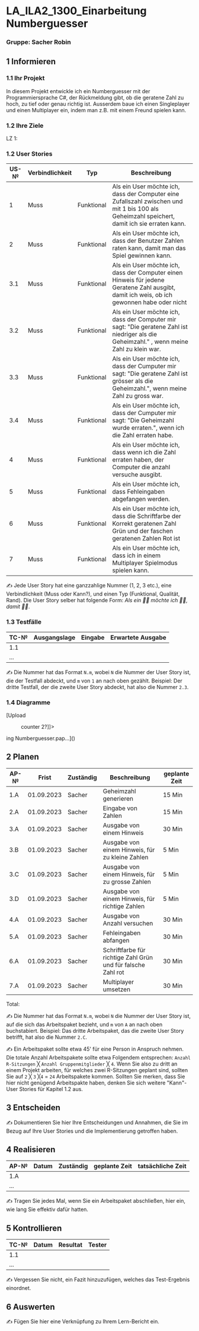 # LA_ILA2_1300_Einarbeitung Numberguesser

### Gruppe: Sacher Robin

## 1 Informieren

### 1.1 Ihr Projekt

In diesem Projekt entwickle ich ein Numberguesser mit der Programmiersprache C#, der Rückmeldung gibt, ob die geratene Zahl zu hoch, zu tief oder genau richtig ist. Ausserdem baue ich einen Singleplayer und einen Multiplayer ein, indem man z.B. mit einem Freund spielen kann.

### 1.2 Ihre Ziele
LZ 1: 

### 1.2 User Stories

| US-№ | Verbindlichkeit | Typ  | Beschreibung                       |
| ---- | --------------- | ---- | ---------------------------------- |
| 1  |      Muss           |  Funktional    | Als ein User möchte ich, dass der Computer eine Zufallszahl zwischen und mit 1 bis 100 als Geheimzahl speichert, damit ich sie erraten kann. |
| 2  |      Muss           |  Funktional    | Als ein User möchte ich, dass der Benutzer Zahlen raten kann, damit man das Spiel gewinnen kann.                        |
| 3.1|      Muss           |  Funktional    | Als ein User möchte ich, dass der Computer einen Hinweis für jedene Geratene Zahl ausgibt, damit ich weis, ob ich gewonnen habe oder nicht    |
| 3.2|      Muss           |  Funktional    | Als ein User möchte ich, dass der Computer mir sagt: "Die geratene Zahl ist niedriger als die Geheimzahl." , wenn meine Zahl zu klein war.    |
| 3.3|      Muss           |  Funktional    | Als ein User möchte ich, dass der Cumputer mir sagt: "Die geratene Zahl ist grösser als die Geheimzahl.", wenn meine Zahl zu gross war.   |
| 3.4|      Muss           |  Funktional    | Als ein User möchte ich, dass der Cumputer mir sagt: "Die Geheimzahl wurde erraten.", wenn ich die Zahl erraten habe.                         |
| 4  |      Muss           |  Funktional    | Als ein User möchte ich, dass wenn ich die Zahl erraten haben, der Computer die anzahl versuche ausgibt.                                   |
| 5  |      Muss           |  Funktional    | Als ein User möchte ich, dass Fehleingaben abgefangen werden.                                   |
| 6  |      Muss           |  Funktional    | Als ein User möchte ich, dass die Schriftfarbe der Korrekt geratenen Zahl Grün und der faschen geratenen Zahlen Rot ist         |
| 7  |      Muss           |  Funktional    | Als ein User möchte ich, dass ich in einem Multiplayer Spielmodus spielen kann.|


✍️ Jede User Story hat eine ganzzahlige Nummer (1, 2, 3 etc.), eine Verbindlichkeit (Muss oder Kann?), und einen Typ (Funktional, Qualität, Rand). Die User Story selber hat folgende Form: *Als ein 🤷‍♂️ möchte ich 🤷‍♂️, damit 🤷‍♂️*.

### 1.3 Testfälle

| TC-№ | Ausgangslage | Eingabe | Erwartete Ausgabe |
| ---- | ------------ | ------- | ----------------- |
| 1.1  |              |         |                   |
| ...  |              |         |                   |

✍️ Die Nummer hat das Format `N.m`, wobei `N` die Nummer der User Story ist, die der Testfall abdeckt, und `m` von `1` an nach oben gezählt. Beispiel: Der dritte Testfall, der die zweite User Story abdeckt, hat also die Nummer `2.3`.

### 1.4 Diagramme
[Upload<?xml version="1.0" encoding="utf-8"?>
<FRAME GUID="2FB25471-B62C-4EE6-BD43-F819C095ACF8" FORMAT="0000" APP_VERSION="2.2.0.8" CHECKSUM="A964EFC6D532DBE8">
  <PROJECT FORMAT="1.00" NAME="Numberguesser" AUTHOR="sacherrobin" CREATED="2023.09.01 09:39:04" MODIFIED="2023.09.01 09:59:32">
    <DIAGRAMS>
      <DIAGRAM FORMAT="1.00" ID="0" NAME="Hauptprogramm 1" CREATED="2023.09.01 09:39:10" MODIFIED="2023.09.01 09:59:32">
        <LAYOUT FORMAT="1.00" COLUMNS="8" ROWS="26">
          <ENTRIES>
            <ENTRY COLUMN="0" ROW="7">
              <FIGURE SUBTYPE="PapConnector" FORMAT="1.00" ID="110">
                <TEXT><![CDATA[]]></TEXT>
              </FIGURE>
            </ENTRY>
            <ENTRY COLUMN="0" ROW="23">
              <FIGURE SUBTYPE="PapConnector" FORMAT="1.00" ID="80">
                <TEXT><![CDATA[]]></TEXT>
              </FIGURE>
            </ENTRY>
            <ENTRY COLUMN="1" ROW="9">
              <FIGURE SUBTYPE="PapConnector" FORMAT="1.00" ID="41">
                <TEXT><![CDATA[]]></TEXT>
              </FIGURE>
            </ENTRY>
            <ENTRY COLUMN="1" ROW="11">
              <FIGURE SUBTYPE="PapOutput" FORMAT="1.00" ID="34">
                <TEXT><![CDATA[Ausgabe von "Number was too small"]]></TEXT>
              </FIGURE>
            </ENTRY>
            <ENTRY COLUMN="1" ROW="12">
              <FIGURE SUBTYPE="PapConnector" FORMAT="1.00" ID="35">
                <TEXT><![CDATA[]]></TEXT>
              </FIGURE>
            </ENTRY>
            <ENTRY COLUMN="1" ROW="17">
              <FIGURE SUBTYPE="PapOutput" FORMAT="1.00" ID="59">
                <TEXT><![CDATA[Ausgabe von "Number was too small]]></TEXT>
              </FIGURE>
            </ENTRY>
            <ENTRY COLUMN="1" ROW="18">
              <FIGURE SUBTYPE="PapConnector" FORMAT="1.00" ID="61">
                <TEXT><![CDATA[]]></TEXT>
              </FIGURE>
            </ENTRY>
            <ENTRY COLUMN="2" ROW="9">
              <FIGURE SUBTYPE="PapConnector" FORMAT="1.00" ID="38">
                <TEXT><![CDATA[]]></TEXT>
              </FIGURE>
            </ENTRY>
            <ENTRY COLUMN="2" ROW="11">
              <FIGURE SUBTYPE="PapOutput" FORMAT="1.00" ID="33">
                <TEXT><![CDATA[Ausgabe von "Number was too big"]]></TEXT>
              </FIGURE>
            </ENTRY>
            <ENTRY COLUMN="2" ROW="12">
              <FIGURE SUBTYPE="PapCondition" FORMAT="1.00" ID="30">
                <TEXT><![CDATA[Zahl zu Gross?]]></TEXT>
              </FIGURE>
            </ENTRY>
            <ENTRY COLUMN="2" ROW="17">
              <FIGURE SUBTYPE="PapOutput" FORMAT="1.00" ID="58">
                <TEXT><![CDATA[Ausgabe von "Number was too big"]]></TEXT>
              </FIGURE>
            </ENTRY>
            <ENTRY COLUMN="2" ROW="18">
              <FIGURE SUBTYPE="PapCondition" FORMAT="1.00" ID="56">
                <TEXT><![CDATA[Zahl zu Gross?]]></TEXT>
              </FIGURE>
            </ENTRY>
            <ENTRY COLUMN="3" ROW="0" ANCHOR="True">
              <FIGURE SUBTYPE="PapTitle" FORMAT="1.00" ID="0">
                <TEXT><![CDATA[Hauptprogramm 1]]></TEXT>
              </FIGURE>
            </ENTRY>
            <ENTRY COLUMN="3" ROW="1">
              <FIGURE SUBTYPE="PapStart" FORMAT="1.00" ID="1">
                <TEXT><![CDATA[Start]]></TEXT>
              </FIGURE>
            </ENTRY>
            <ENTRY COLUMN="3" ROW="2">
              <FIGURE SUBTYPE="PapOutput" FORMAT="1.00" ID="4">
                <TEXT><![CDATA[Ausgabe von "Welcome in the Numberguesser. Try to guess the random Number between 1 and 100"]]></TEXT>
              </FIGURE>
            </ENTRY>
            <ENTRY COLUMN="3" ROW="3">
              <FIGURE SUBTYPE="PapOutput" FORMAT="1.00" ID="6">
                <TEXT><![CDATA[Ausgabe von "Singleplayer or Multiplayer?"]]></TEXT>
              </FIGURE>
            </ENTRY>
            <ENTRY COLUMN="3" ROW="4">
              <FIGURE SUBTYPE="PapInput" FORMAT="1.00" ID="8">
                <TEXT><![CDATA[Eingabe von Spielmodus]]></TEXT>
              </FIGURE>
            </ENTRY>
            <ENTRY COLUMN="3" ROW="5">
              <FIGURE SUBTYPE="PapCondition" FORMAT="1.00" ID="10">
                <TEXT><![CDATA[Singleplayer oder Multiplayer?]]></TEXT>
              </FIGURE>
            </ENTRY>
            <ENTRY COLUMN="3" ROW="7">
              <FIGURE SUBTYPE="PapActivity" FORMAT="1.00" ID="14">
                <TEXT><![CDATA[Generierern von Zufallszahl 1]]></TEXT>
              </FIGURE>
            </ENTRY>
            <ENTRY COLUMN="3" ROW="8">
              <FIGURE SUBTYPE="PapActivity" FORMAT="1.00" ID="16">
                <TEXT><![CDATA[Generieren von Zufallszahl 2]]></TEXT>
              </FIGURE>
            </ENTRY>
            <ENTRY COLUMN="3" ROW="9">
              <FIGURE SUBTYPE="PapOutput" FORMAT="1.00" ID="18">
                <TEXT><![CDATA[Ausgabe von "Player 1 enter a number"]]></TEXT>
              </FIGURE>
            </ENTRY>
            <ENTRY COLUMN="3" ROW="10">
              <FIGURE SUBTYPE="PapActivity" FORMAT="1.00" ID="44">
                <TEXT><![CDATA[counter ++]]></TEXT>
              </FIGURE>
            </ENTRY>
            <ENTRY COLUMN="3" ROW="11">
              <FIGURE SUBTYPE="PapInput" FORMAT="1.00" ID="20">
                <TEXT><![CDATA[Eingabe von Zahl]]></TEXT>
              </FIGURE>
            </ENTRY>
            <ENTRY COLUMN="3" ROW="12">
              <FIGURE SUBTYPE="PapCondition" FORMAT="1.00" ID="22">
                <TEXT><![CDATA[Zahl = Zufallszahl 1?]]></TEXT>
              </FIGURE>
            </ENTRY>
            <ENTRY COLUMN="3" ROW="14">
              <FIGURE SUBTYPE="PapOutput" FORMAT="1.00" ID="46">
                <TEXT><![CDATA[Ausgabe von "Player 1 guessed the Number"]]></TEXT>
              </FIGURE>
            </ENTRY>
            <ENTRY COLUMN="3" ROW="15">
              <FIGURE SUBTYPE="PapOutput" FORMAT="1.00" ID="48">
                <TEXT><![CDATA[Ausgabe von "Player 2 enter a number"]]></TEXT>
              </FIGURE>
            </ENTRY>
            <ENTRY COLUMN="3" ROW="16">
              <FIGURE SUBTYPE="PapActivity" FORMAT="1.00" ID="50">
                <TEXT><![CDATA[counter2 ++]]></TEXT>
              </FIGURE>
            </ENTRY>
            <ENTRY COLUMN="3" ROW="17">
              <FIGURE SUBTYPE="PapInput" FORMAT="1.00" ID="52">
                <TEXT><![CDATA[Eingabe von Zahl]]></TEXT>
              </FIGURE>
            </ENTRY>
            <ENTRY COLUMN="3" ROW="18">
              <FIGURE SUBTYPE="PapCondition" FORMAT="1.00" ID="54">
                <TEXT><![CDATA[Zahl = Zufallszahl 2?]]></TEXT>
              </FIGURE>
            </ENTRY>
            <ENTRY COLUMN="3" ROW="19">
              <FIGURE SUBTYPE="PapOutput" FORMAT="1.00" ID="64">
                <TEXT><![CDATA[Ausgabe von "Player 2 guessed the Number"]]></TEXT>
              </FIGURE>
            </ENTRY>
            <ENTRY COLUMN="3" ROW="20">
              <FIGURE SUBTYPE="PapCondition" FORMAT="1.00" ID="66">
                <TEXT><![CDATA[counter 1 > counter 2?]]></TEXT>
              </FIGURE>
            </ENTRY>
            <ENTRY COLUMN="3" ROW="21">
              <FIGURE SUBTYPE="PapOutput" FORMAT="1.00" ID="70">
                <TEXT><![CDATA[Ausgabe von "Player 1 Won"]]></TEXT>
              </FIGURE>
            </ENTRY>
            <ENTRY COLUMN="3" ROW="22">
              <FIGURE SUBTYPE="PapOutput" FORMAT="1.00" ID="72">
                <TEXT><![CDATA[Ausgabe von "Play again"?]]></TEXT>
              </FIGURE>
            </ENTRY>
            <ENTRY COLUMN="3" ROW="23">
              <FIGURE SUBTYPE="PapCondition" FORMAT="1.00" ID="74">
                <TEXT><![CDATA[Eingbabe == "yes"?]]></TEXT>
              </FIGURE>
            </ENTRY>
            <ENTRY COLUMN="3" ROW="24">
              <FIGURE SUBTYPE="PapConnector" FORMAT="1.00" ID="168">
                <TEXT><![CDATA[]]></TEXT>
              </FIGURE>
            </ENTRY>
            <ENTRY COLUMN="3" ROW="25">
              <FIGURE SUBTYPE="PapEnd" FORMAT="1.00" ID="2">
                <TEXT><![CDATA[Ende]]></TEXT>
              </FIGURE>
            </ENTRY>
            <ENTRY COLUMN="4" ROW="5">
              <FIGURE SUBTYPE="PapConnector" FORMAT="1.00" ID="160">
                <TEXT><![CDATA[]]></TEXT>
              </FIGURE>
            </ENTRY>
            <ENTRY COLUMN="4" ROW="13">
              <FIGURE SUBTYPE="PapConnector" FORMAT="1.00" ID="159">
                <TEXT><![CDATA[]]></TEXT>
              </FIGURE>
            </ENTRY>
            <ENTRY COLUMN="4" ROW="20">
              <FIGURE SUBTYPE="PapOutput" FORMAT="1.00" ID="68">
                <TEXT><![CDATA[Ausgabe von "Player 2 won"]]></TEXT>
              </FIGURE>
            </ENTRY>
            <ENTRY COLUMN="4" ROW="22">
              <FIGURE SUBTYPE="PapConnector" FORMAT="1.00" ID="115">
                <TEXT><![CDATA[]]></TEXT>
              </FIGURE>
            </ENTRY>
            <ENTRY COLUMN="5" ROW="5">
              <FIGURE SUBTYPE="PapActivity" FORMAT="1.00" ID="12">
                <TEXT><![CDATA[generieren von Zufallszahl]]></TEXT>
              </FIGURE>
            </ENTRY>
            <ENTRY COLUMN="5" ROW="6">
              <FIGURE SUBTYPE="PapOutput" FORMAT="1.00" ID="118">
                <TEXT><![CDATA[Ausgabe von "Enter a Number"]]></TEXT>
              </FIGURE>
            </ENTRY>
            <ENTRY COLUMN="5" ROW="7">
              <FIGURE SUBTYPE="PapActivity" FORMAT="1.00" ID="120">
                <TEXT><![CDATA[counter ++]]></TEXT>
              </FIGURE>
            </ENTRY>
            <ENTRY COLUMN="5" ROW="8">
              <FIGURE SUBTYPE="PapInput" FORMAT="1.00" ID="122">
                <TEXT><![CDATA[Eingabe von Zahl]]></TEXT>
              </FIGURE>
            </ENTRY>
            <ENTRY COLUMN="5" ROW="9">
              <FIGURE SUBTYPE="PapCondition" FORMAT="1.00" ID="123">
                <TEXT><![CDATA[Zahl = Zufallszahl?]]></TEXT>
              </FIGURE>
            </ENTRY>
            <ENTRY COLUMN="5" ROW="10">
              <FIGURE SUBTYPE="PapOutput" FORMAT="1.00" ID="148">
                <TEXT><![CDATA[Ausgabe von "You Won"]]></TEXT>
              </FIGURE>
            </ENTRY>
            <ENTRY COLUMN="5" ROW="11">
              <FIGURE SUBTYPE="PapOutput" FORMAT="1.00" ID="150">
                <TEXT><![CDATA[Ausgabe von "You needed" + counter]]></TEXT>
              </FIGURE>
            </ENTRY>
            <ENTRY COLUMN="5" ROW="12">
              <FIGURE SUBTYPE="PapOutput" FORMAT="1.00" ID="151">
                <TEXT><![CDATA[Ausgabe von "Play again"]]></TEXT>
              </FIGURE>
            </ENTRY>
            <ENTRY COLUMN="5" ROW="13">
              <FIGURE SUBTYPE="PapCondition" FORMAT="1.00" ID="154">
                <TEXT><![CDATA[Eingabe == "yes"?]]></TEXT>
              </FIGURE>
            </ENTRY>
            <ENTRY COLUMN="5" ROW="24">
              <FIGURE SUBTYPE="PapConnector" FORMAT="1.00" ID="166">
                <TEXT><![CDATA[]]></TEXT>
              </FIGURE>
            </ENTRY>
            <ENTRY COLUMN="6" ROW="6">
              <FIGURE SUBTYPE="PapConnector" FORMAT="1.00" ID="140">
                <TEXT><![CDATA[]]></TEXT>
              </FIGURE>
            </ENTRY>
            <ENTRY COLUMN="6" ROW="8">
              <FIGURE SUBTYPE="PapOutput" FORMAT="1.00" ID="132">
                <TEXT><![CDATA[Ausgabe von "Number was too big"]]></TEXT>
              </FIGURE>
            </ENTRY>
            <ENTRY COLUMN="6" ROW="9">
              <FIGURE SUBTYPE="PapCondition" FORMAT="1.00" ID="128">
                <TEXT><![CDATA[Zahl zu gross?]]></TEXT>
              </FIGURE>
            </ENTRY>
            <ENTRY COLUMN="7" ROW="6">
              <FIGURE SUBTYPE="PapConnector" FORMAT="1.00" ID="145">
                <TEXT><![CDATA[]]></TEXT>
              </FIGURE>
            </ENTRY>
            <ENTRY COLUMN="7" ROW="8">
              <FIGURE SUBTYPE="PapOutput" FORMAT="1.00" ID="134">
                <TEXT><![CDATA[Ausgabe von "Number was too small"]]></TEXT>
              </FIGURE>
            </ENTRY>
            <ENTRY COLUMN="7" ROW="9">
              <FIGURE SUBTYPE="PapConnector" FORMAT="1.00" ID="135">
                <TEXT><![CDATA[]]></TEXT>
              </FIGURE>
            </ENTRY>
          </ENTRIES>
        </LAYOUT>
        <CONNECTIONS>
          <CONNECTION FORMAT="1.00" ID="3" FROM="1" TO="4" TEXT="" />
          <CONNECTION FORMAT="1.00" ID="5" FROM="4" TO="6" TEXT="" />
          <CONNECTION FORMAT="1.00" ID="7" FROM="6" TO="8" TEXT="" />
          <CONNECTION FORMAT="1.00" ID="9" FROM="8" TO="10" TEXT="" />
          <CONNECTION FORMAT="1.00" ID="11" FROM="10" TO="14" TEXT="Multiplayer" />
          <CONNECTION FORMAT="1.00" ID="161" FROM="160" TO="12" TEXT="" />
          <CONNECTION FORMAT="1.00" ID="15" FROM="14" TO="16" TEXT="" />
          <CONNECTION FORMAT="1.00" ID="17" FROM="16" TO="18" TEXT="" />
          <CONNECTION FORMAT="1.00" ID="19" FROM="18" TO="44" TEXT="" />
          <CONNECTION FORMAT="1.00" ID="21" FROM="20" TO="22" TEXT="" />
          <CONNECTION FORMAT="1.00" ID="23" FROM="22" TO="46" TEXT="ja" />
          <CONNECTION FORMAT="1.00" ID="27" FROM="30" TO="33" TEXT="ja" />
          <CONNECTION FORMAT="1.00" ID="37" FROM="35" TO="34" TEXT="" />
          <CONNECTION FORMAT="1.00" ID="25" FROM="22" TO="30" TEXT="nein" />
          <CONNECTION FORMAT="1.00" ID="32" FROM="30" TO="35" TEXT="nein" />
          <CONNECTION FORMAT="1.00" ID="39" FROM="33" TO="38" TEXT="" />
          <CONNECTION FORMAT="1.00" ID="40" FROM="38" TO="18" TEXT="" />
          <CONNECTION FORMAT="1.00" ID="42" FROM="34" TO="41" TEXT="" />
          <CONNECTION FORMAT="1.00" ID="43" FROM="41" TO="38" TEXT="" />
          <CONNECTION FORMAT="1.00" ID="45" FROM="44" TO="20" TEXT="" />
          <CONNECTION FORMAT="1.00" ID="47" FROM="46" TO="48" TEXT="" />
          <CONNECTION FORMAT="1.00" ID="49" FROM="48" TO="50" TEXT="" />
          <CONNECTION FORMAT="1.00" ID="51" FROM="50" TO="52" TEXT="" />
          <CONNECTION FORMAT="1.00" ID="53" FROM="52" TO="54" TEXT="" />
          <CONNECTION FORMAT="1.00" ID="55" FROM="54" TO="64" TEXT="ja" />
          <CONNECTION FORMAT="1.00" ID="57" FROM="54" TO="56" TEXT="nein" />
          <CONNECTION FORMAT="1.00" ID="60" FROM="56" TO="58" TEXT="ja" />
          <CONNECTION FORMAT="1.00" ID="62" FROM="56" TO="61" TEXT="nein" />
          <CONNECTION FORMAT="1.00" ID="63" FROM="61" TO="59" TEXT="" />
          <CONNECTION FORMAT="1.00" ID="65" FROM="64" TO="66" TEXT="" />
          <CONNECTION FORMAT="1.00" ID="67" FROM="66" TO="70" TEXT="nein" />
          <CONNECTION FORMAT="1.00" ID="69" FROM="66" TO="68" TEXT="ja" />
          <CONNECTION FORMAT="1.00" ID="71" FROM="70" TO="72" TEXT="" />
          <CONNECTION FORMAT="1.00" ID="73" FROM="72" TO="74" TEXT="" />
          <CONNECTION FORMAT="1.00" ID="169" FROM="168" TO="2" TEXT="" />
          <CONNECTION FORMAT="1.00" ID="77" FROM="74" TO="80" TEXT="ja" />
          <CONNECTION FORMAT="1.00" ID="83" FROM="80" TO="110" TEXT="" />
          <CONNECTION FORMAT="1.00" ID="112" FROM="110" TO="14" TEXT="" />
          <CONNECTION FORMAT="1.00" ID="117" FROM="115" TO="72" TEXT="" />
          <CONNECTION FORMAT="1.00" ID="114" FROM="68" TO="115" TEXT="" />
          <CONNECTION FORMAT="1.00" ID="119" FROM="12" TO="118" TEXT="" />
          <CONNECTION FORMAT="1.00" ID="121" FROM="118" TO="120" TEXT="" />
          <CONNECTION FORMAT="1.00" ID="124" FROM="120" TO="122" TEXT="" />
          <CONNECTION FORMAT="1.00" ID="125" FROM="122" TO="123" TEXT="" />
          <CONNECTION FORMAT="1.00" ID="133" FROM="128" TO="132" TEXT="ja" />
          <CONNECTION FORMAT="1.00" ID="127" FROM="123" TO="128" TEXT="nein" />
          <CONNECTION FORMAT="1.00" ID="136" FROM="128" TO="135" TEXT="nein" />
          <CONNECTION FORMAT="1.00" ID="137" FROM="135" TO="134" TEXT="" />
          <CONNECTION FORMAT="1.00" ID="142" FROM="140" TO="118" TEXT="" />
          <CONNECTION FORMAT="1.00" ID="139" FROM="132" TO="140" TEXT="" />
          <CONNECTION FORMAT="1.00" ID="147" FROM="145" TO="140" TEXT="" />
          <CONNECTION FORMAT="1.00" ID="144" FROM="134" TO="145" TEXT="" />
          <CONNECTION FORMAT="1.00" ID="149" FROM="123" TO="148" TEXT="ja" />
          <CONNECTION FORMAT="1.00" ID="152" FROM="150" TO="151" TEXT="" />
          <CONNECTION FORMAT="1.00" ID="153" FROM="148" TO="150" TEXT="" />
          <CONNECTION FORMAT="1.00" ID="155" FROM="151" TO="154" TEXT="" />
          <CONNECTION FORMAT="1.00" ID="13" FROM="10" TO="160" TEXT="Singleplayer" />
          <CONNECTION FORMAT="1.00" ID="162" FROM="159" TO="160" TEXT="" />
          <CONNECTION FORMAT="1.00" ID="163" FROM="154" TO="159" TEXT="ja" />
          <CONNECTION FORMAT="1.00" ID="75" FROM="74" TO="168" TEXT="nein" />
          <CONNECTION FORMAT="1.00" ID="165" FROM="154" TO="166" TEXT="nein" />
          <CONNECTION FORMAT="1.00" ID="170" FROM="166" TO="168" TEXT="" />
        </CONNECTIONS>
      </DIAGRAM>
    </DIAGRAMS>
  </PROJECT>
</FRAME>ing Numberguesser.pap…]()



## 2 Planen

| AP-№ | Frist | Zuständig | Beschreibung | geplante Zeit |
| ---- | ----- | --------- | ------------ | ------------- |
| 1.A  |  01.09.2023     |  Sacher         |  Geheimzahl generieren                                          | 15 Min              |
| 2.A  |  01.09.2023     |  Sacher         |  Eingabe von Zahlen                                             | 15 Min              |
| 3.A  |  01.09.2023     |  Sacher         |  Ausgabe von einem Hinweis                                      | 30 Min              |
| 3.B  |  01.09.2023     |  Sacher         |  Ausgabe von einem Hinweis, für zu kleine Zahlen                |  5 Min              |
| 3.C  |  01.09.2023     |  Sacher         |  Ausgabe von einem Hinweis, für zu grosse Zahlen                |  5 Min              |
| 3.D  |  01.09.2023     |  Sacher         |  Ausgabe von einem Hinweis, für richtige Zahlen                 |  5 Min              |
| 4.A  |  01.09.2023     |  Sacher         |  Ausgabe von Anzahl versuchen                                   | 30 Min              |
| 5.A  |  01.09.2023     |  Sacher         |  Fehleingaben abfangen                                          | 30 Min              |
| 6.A  |  01.09.2023     |  Sacher         |  Schriftfarbe für richtige Zahl Grün und für falsche Zahl rot   | 30 Min              |
| 7.A  |  01.09.2023     |  Sacher         |  Multiplayer umsetzen                                           | 30 Min              |


Total: 

✍️ Die Nummer hat das Format `N.m`, wobei `N` die Nummer der User Story ist, auf die sich das Arbeitspaket bezieht, und `m` von `A` an nach oben buchstabiert. Beispiel: Das dritte Arbeitspaket, das die zweite User Story betrifft, hat also die Nummer `2.C`.

✍️ Ein Arbeitspaket sollte etwa 45' für eine Person in Anspruch nehmen. Die totale Anzahl Arbeitspakete sollte etwa Folgendem entsprechen: `Anzahl R-Sitzungen` ╳ `Anzahl Gruppenmitglieder` ╳ `4`. Wenn Sie also zu dritt an einem Projekt arbeiten, für welches zwei R-Sitzungen geplant sind, sollten Sie auf `2` ╳ `3` ╳`4` = `24` Arbeitspakete kommen. Sollten Sie merken, dass Sie hier nicht genügend Arbeitspakte haben, denken Sie sich weitere "Kann"-User Stories für Kapitel 1.2 aus.

## 3 Entscheiden

✍️ Dokumentieren Sie hier Ihre Entscheidungen und Annahmen, die Sie im Bezug auf Ihre User Stories und die Implementierung getroffen haben.

## 4 Realisieren

| AP-№ | Datum | Zuständig | geplante Zeit | tatsächliche Zeit |
| ---- | ----- | --------- | ------------- | ----------------- |
| 1.A  |       |           |               |                   |
| ...  |       |           |               |                   |

✍️ Tragen Sie jedes Mal, wenn Sie ein Arbeitspaket abschließen, hier ein, wie lang Sie effektiv dafür hatten.

## 5 Kontrollieren

| TC-№ | Datum | Resultat | Tester |
| ---- | ----- | -------- | ------ |
| 1.1  |       |          |        |
| ...  |       |          |        |

✍️ Vergessen Sie nicht, ein Fazit hinzuzufügen, welches das Test-Ergebnis einordnet.

## 6 Auswerten

✍️ Fügen Sie hier eine Verknüpfung zu Ihrem Lern-Bericht ein.
